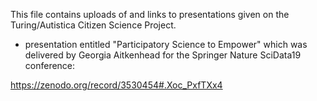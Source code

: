 This file contains uploads of and links to presentations given on the Turing/Autistica Citizen Science Project.

* presentation entitled "Participatory Science to Empower" which was delivered by Georgia Aitkenhead for the Springer Nature SciData19 conference:

https://zenodo.org/record/3530454#.Xoc_PxfTXx4

